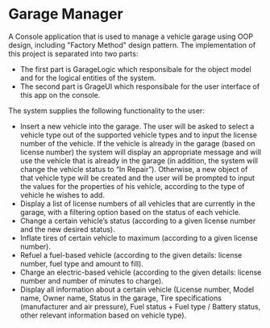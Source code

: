 # Garage Manager
A Console application that is used to manage a vehicle garage using OOP design, including "Factory Method" design pattern.
The implementation of this project is separated into two parts: 
- The first part is GarageLogic which responsibale for the object model and for the logical entities of the system.
- The second part is GrageUI which responsibale for the user interface of this app on the console.

The system supplies the following functionality to the user:

- Insert a new vehicle into the garage. The user will be asked to select a vehicle type out of the supported vehicle types and to input the license number of the vehicle. If the vehicle is already in the garage (based on license number) the system will display an appropriate message and will use the vehicle that is already in the garage (in addition, the system will change the vehicle status to “In Repair”). Otherwise, a new object of that vehicle type will be created and the user will be prompted to input the values for the properties of his vehicle, according to the type of vehicle he wishes to add.
- Display a list of license numbers of all vehicles that are currently in the garage, with a filtering option based on the status of each vehicle.
- Change a certain vehicle’s status (according to a given license number and the new desired status).
- Inflate tires of certain vehicle to maximum (according to a given license number).
- Refuel a fuel-based vehicle (according to the given details: license number, fuel type and amount to fill).
- Charge an electric-based vehicle (according to the given details: license number and number of minutes to charge).
- Display all information about a certain vehicle (License number, Model name, Owner name, Status in the garage, Tire specifications (manufacturer and air pressure), Fuel status + Fuel type / Battery status, other relevant information based on vehicle type).
